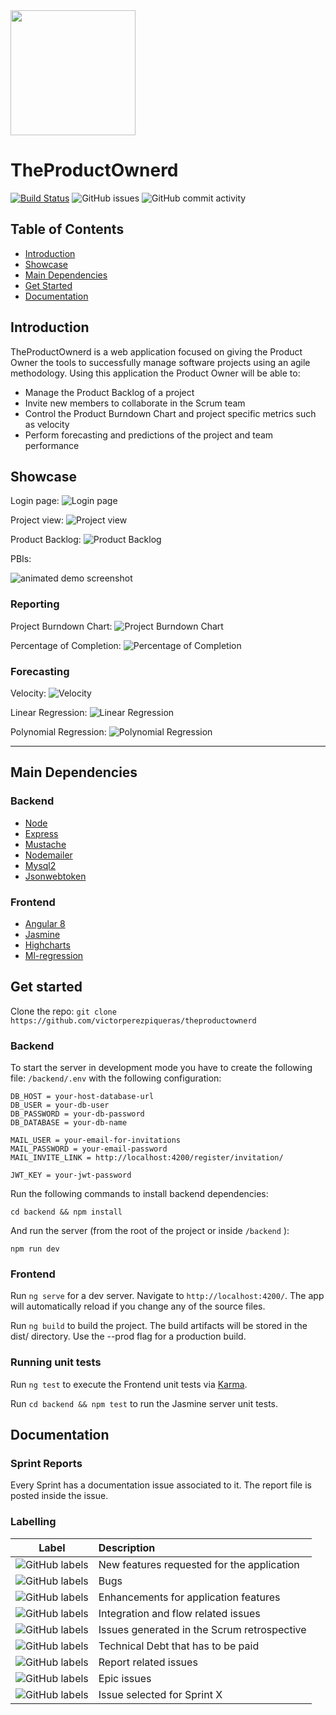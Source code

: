 <img src="readme_images/avatar2.png" style="width:200px;">

# TheProductOwnerd

[![Build Status](https://travis-ci.org/joemccann/dillinger.svg?branch=master)](https://travis-ci.org/github/victorperezpiqueras/theproductownerd)
![GitHub issues](https://img.shields.io/github/issues-raw/victorperezpiqueras/theproductownerd)
![GitHub commit activity](https://img.shields.io/github/commit-activity/m/victorperezpiqueras/theproductownerd)

## Table of Contents

- [Introduction](#introduction)
- [Showcase](#showcase)
- [Main Dependencies](#main-dependencies)
- [Get Started](#get-started)
- [Documentation](#documentation)

## Introduction

TheProductOwnerd is a web application focused on giving the Product Owner the tools to successfully manage software projects using an agile methodology. Using this application the Product Owner will be able to:

- Manage the Product Backlog of a project
- Invite new members to collaborate in the Scrum team
- Control the Product Burndown Chart and project specific metrics such as velocity
- Perform forecasting and predictions of the project and team performance

## Showcase

Login page:
![Login page](readme_images/cap1.PNG 'Login page')

Project view:
![Project view](readme_images/cap2.PNG 'Project view')

Product Backlog:
![Product Backlog](readme_images/backlog.PNG 'Product Backlog')

PBIs:

![animated demo screenshot](https://media.giphy.com/media/lr8TftXlHG6HFrlqmW/giphy.gif)

### Reporting

Project Burndown Chart:
![Project Burndown Chart](readme_images/pbc.PNG 'Project Burndown Chart')

Percentage of Completion:
![Percentage of Completion](readme_images/poc.PNG 'Percentage of Completion')

### Forecasting

Velocity:
![Velocity](readme_images/velocity.PNG 'Velocity')

Linear Regression:
![Linear Regression](readme_images/lr.PNG 'Linear Regression')

Polynomial Regression:
![Polynomial Regression](readme_images/pr.PNG 'Polynomial Regression')

---

## Main Dependencies

### Backend

- [Node](https://nodejs.org/en/)
- [Express](https://expressjs.com/)
- [Mustache](https://www.npmjs.com/package/mustache)
- [Nodemailer](https://nodemailer.com/about/)
- [Mysql2](https://www.npmjs.com/package/mysql2)
- [Jsonwebtoken](https://www.npmjs.com/package/jsonwebtoken)

### Frontend

- [Angular 8](https://angular.io/)
- [Jasmine](https://jasmine.github.io/setup/nodejs.html)
- [Highcharts](https://www.highcharts.com/)
- [Ml-regression](https://www.npmjs.com/package/ml-regression)

## Get started

Clone the repo: `git clone https://github.com/victorperezpiqueras/theproductownerd`

### Backend

To start the server in development mode you have to create the following file: `/backend/.env` with the following configuration:

```
DB_HOST = your-host-database-url
DB_USER = your-db-user
DB_PASSWORD = your-db-password
DB_DATABASE = your-db-name

MAIL_USER = your-email-for-invitations
MAIL_PASSWORD = your-email-password
MAIL_INVITE_LINK = http://localhost:4200/register/invitation/

JWT_KEY = your-jwt-password
```

Run the following commands to install backend dependencies:

```
cd backend && npm install
```

And run the server (from the root of the project or inside `/backend` ):

```
npm run dev
```

### Frontend

Run `ng serve` for a dev server. Navigate to `http://localhost:4200/`. The app will automatically reload if you change any of the source files.

Run `ng build` to build the project. The build artifacts will be stored in the dist/ directory. Use the --prod flag for a production build.

### Running unit tests

Run `ng test` to execute the Frontend unit tests via [Karma](https://karma-runner.github.io).

Run `cd backend && npm test` to run the Jasmine server unit tests.

## Documentation

### Sprint Reports

Every Sprint has a documentation issue associated to it. The report file is posted inside the issue.

### Labelling

| Label                                                                                                   | Description                                 |
| ------------------------------------------------------------------------------------------------------- | :------------------------------------------ |
| ![GitHub labels](https://img.shields.io/github/labels/victorperezpiqueras/theproductownerd/feature)     | New features requested for the application  |
| ![GitHub labels](https://img.shields.io/github/labels/victorperezpiqueras/theproductownerd/defect)      | Bugs                                        |
| ![GitHub labels](https://img.shields.io/github/labels/victorperezpiqueras/theproductownerd/enhancement) | Enhancements for application features       |
| ![GitHub labels](https://img.shields.io/github/labels/victorperezpiqueras/theproductownerd/flow)        | Integration and flow related issues         |
| ![GitHub labels](https://img.shields.io/github/labels/victorperezpiqueras/theproductownerd/retro)       | Issues generated in the Scrum retrospective |
| ![GitHub labels](https://img.shields.io/github/labels/victorperezpiqueras/theproductownerd/debt)        | Technical Debt that has to be paid          |
| ![GitHub labels](https://img.shields.io/github/labels/victorperezpiqueras/theproductownerd/memoria)     | Report related issues                       |
| ![GitHub labels](https://img.shields.io/github/labels/victorperezpiqueras/theproductownerd/Epic)        | Epic issues                                 |
| ![GitHub labels](https://img.shields.io/github/labels/victorperezpiqueras/theproductownerd/Sprint%201)  | Issue selected for Sprint X                 |
